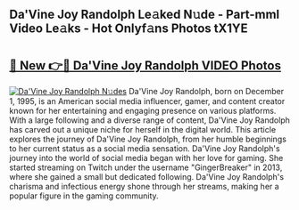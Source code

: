 ## Da'Vine Joy Randolph Le𝚊ked N𝚞de - Part-mml Video Le𝚊ks - Hot Onlyf𝚊ns Photos tX1YE

# <h2><a href="http://ab76993.deff.icu/?id=Da%27Vine+Joy+Randolph">🔗 New 👉🔴 Da'Vine Joy Randolph VIDEO Photos</a></h2>

[![Da'Vine Joy Randolph N𝚞des](https://i.imgur.com/rIISA9y.gif)](http://ab76993.deff.icu/?id=Da%27Vine+Joy+Randolph)
Da'Vine Joy Randolph, born on December 1, 1995, is an American social media influencer, gamer, and content creator known for her entertaining and engaging presence on various platforms. With a large following and a diverse range of content, Da'Vine Joy Randolph has carved out a unique niche for herself in the digital world. This article explores the journey of Da'Vine Joy Randolph, from her humble beginnings to her current status as a social media sensation. Da'Vine Joy Randolph's journey into the world of social media began with her love for gaming. She started streaming on Twitch under the username "GingerBreaker" in 2013, where she gained a small but dedicated following. Da'Vine Joy Randolph's charisma and infectious energy shone through her streams, making her a popular figure in the gaming community.
